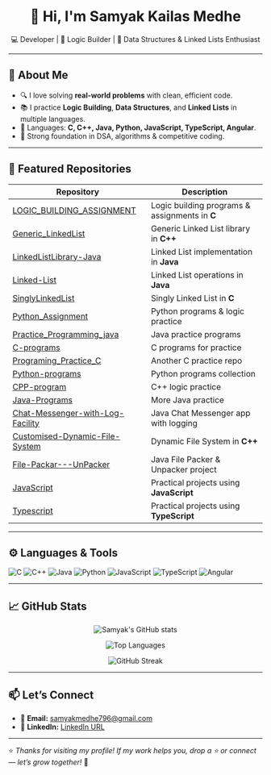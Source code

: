 <h1 align="center">👋 Hi, I'm Samyak Kailas Medhe</h1>

<p align="center">
  💻 Developer | 🧩 Logic Builder | 🔗 Data Structures & Linked Lists Enthusiast
</p>

---

## 🚀 About Me

- 🔍 I love solving **real-world problems** with clean, efficient code.
- 📚 I practice **Logic Building**, **Data Structures**, and **Linked Lists** in multiple languages.
- 🌟 Languages: **C, C++, Java, Python, JavaScript, TypeScript, Angular**.
- 🧠 Strong foundation in DSA, algorithms & competitive coding.

---

## 📌 Featured Repositories

| Repository | Description |
| ----------------------------- | ------------------------------------------------------------------------------------ |
| [LOGIC_BUILDING_ASSIGNMENT](https://github.com/Samyakmedhe/LOGIC_BUILDING_ASSIGNMENT) | Logic building programs & assignments in **C** |
| [Generic_LinkedList](https://github.com/Samyakmedhe/Generic_LinkedList) | Generic Linked List library in **C++** |
| [LinkedListLibrary-Java](https://github.com/Samyakmedhe/LinkedListLibrary-Java) | Linked List implementation in **Java** |
| [Linked-List](https://github.com/Samyakmedhe/Linked-List) | Linked List operations in **Java** |
| [SinglyLinkedList](https://github.com/Samyakmedhe/SinglyLinkedList) | Singly Linked List in **C** |
| [Python_Assignment](https://github.com/Samyakmedhe/Python_Assignment) | Python programs & logic practice |
| [Practice_Programming_java](https://github.com/Samyakmedhe/Practice_Programming_java) | Java practice programs |
| [C-programs](https://github.com/Samyakmedhe/C-programs) | C programs for practice |
| [Programing_Practice_C](https://github.com/Samyakmedhe/Programing_Practice_C) | Another C practice repo |
| [Python-programs](https://github.com/Samyakmedhe/Python-programs) | Python programs collection |
| [CPP-program](https://github.com/Samyakmedhe/CPP-program) | C++ logic practice |
| [Java-Programs](https://github.com/Samyakmedhe/Java-Programs) | More Java practice |
| [Chat-Messenger-with-Log-Facility](https://github.com/Samyakmedhe/Chat-Messenger-with-Log-Facility) | Java Chat Messenger app with logging |
| [Customised-Dynamic-File-System](https://github.com/Samyakmedhe/Customised-Dynamic-File-System) | Dynamic File System in **C++** |
| [File-Packar---UnPacker](https://github.com/Samyakmedhe/File-Packar---UnPacker) | Java File Packer & Unpacker project |
| [JavaScript](https://github.com/Samyakmedhe/JavaScript) | Practical projects using **JavaScript**  
| [Typescript](https://github.com/Samyakmedhe/Typescript-) | Practical projects using **TypeScript**
---

## ⚙️ Languages & Tools

![C](https://img.shields.io/badge/-C-00599C?style=flat-square&logo=c)
![C++](https://img.shields.io/badge/-C++-00599C?style=flat-square&logo=c%2B%2B)
![Java](https://img.shields.io/badge/-Java-007396?style=flat-square&logo=java)
![Python](https://img.shields.io/badge/-Python-3776AB?style=flat-square&logo=python)
![JavaScript](https://img.shields.io/badge/-JavaScript-F7DF1E?style=flat-square&logo=javascript)
![TypeScript](https://img.shields.io/badge/-TypeScript-3178C6?style=flat-square&logo=typescript)
![Angular](https://img.shields.io/badge/-Angular-DD0031?style=flat-square&logo=angular)

---

## 📈 GitHub Stats

<p align="center">
  <img src="https://github-readme-stats.vercel.app/api?username=Samyakmedhe&show_icons=true&theme=radical" alt="Samyak's GitHub stats"/>
</p>

<p align="center">
  <img src="https://github-readme-stats.vercel.app/api/top-langs/?username=Samyakmedhe&layout=compact&theme=radical" alt="Top Languages"/>
</p>

<p align="center">
  <img src="https://streak-stats.demolab.com/?user=Samyakmedhe&theme=radical" alt="GitHub Streak"/>
</p>

---

## 📫 Let’s Connect

- 📧 **Email:** [samyakmedhe796@gmail.com](mailto:samyakmedhe796@gmail.com)
- 💼 **LinkedIn:** [LinkedIn URL](https://www.linkedin.com/in/samyak-medhe-0200342a3/)

---

⭐ *Thanks for visiting my profile! If my work helps you, drop a ⭐ or connect — let’s grow together!* 🚀

